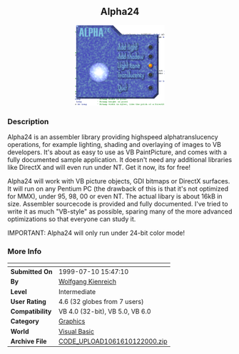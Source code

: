 ﻿<div align="center">

## Alpha24

<img src="PIC200010121252244466.gif">
</div>

### Description

Alpha24 is an assembler library providing highspeed alphatranslucency operations, for example lighting, shading and overlaying of images to VB developers. It's about as easy to use as VB PaintPicture, and comes with a fully documented sample application. It doesn't need any additional libraries like DirectX and will even run under NT. Get it now, its for free!

Alpha24 will work with VB picture objects, GDI bitmaps or DirectX surfaces. It will run on any Pentium PC (the drawback of this is that it's not optimized for MMX), under 95, 98, 00 or even NT. The actual libary is about 16kB in size. Assembler sourcecode is provided and fully documented. I've tried to write it as much "VB-style" as possible, sparing many of the more advanced optimizations so that everyone can study it.

IMPORTANT: Alpha24 will only run under 24-bit color mode!
 
### More Info
 


<span>             |<span>
---                |---
**Submitted On**   |1999-07-10 15:47:10
**By**             |[Wolfgang Kienreich](https://github.com/Planet-Source-Code/PSCIndex/blob/master/ByAuthor/wolfgang-kienreich.md)
**Level**          |Intermediate
**User Rating**    |4.6 (32 globes from 7 users)
**Compatibility**  |VB 4\.0 \(32\-bit\), VB 5\.0, VB 6\.0
**Category**       |[Graphics](https://github.com/Planet-Source-Code/PSCIndex/blob/master/ByCategory/graphics__1-46.md)
**World**          |[Visual Basic](https://github.com/Planet-Source-Code/PSCIndex/blob/master/ByWorld/visual-basic.md)
**Archive File**   |[CODE\_UPLOAD1061610122000\.zip](https://github.com/Planet-Source-Code/wolfgang-kienreich-alpha24__1-12024/archive/master.zip)









